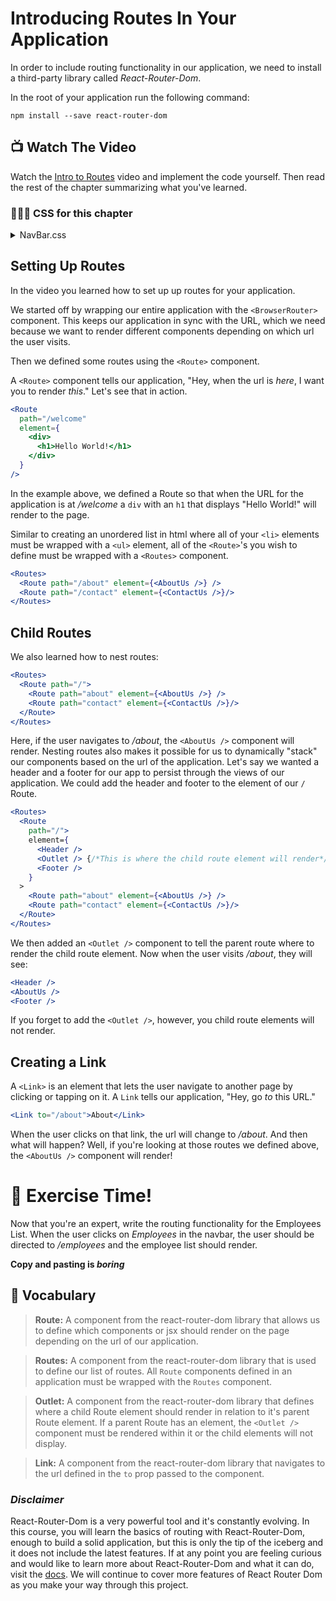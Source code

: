 # Introducing Routes In Your Application
In order to include routing functionality in our application, we need to install a third-party library called _React-Router-Dom_.

In the root of your application run the following command:
```shell
npm install --save react-router-dom
```

## 📺 Watch The Video
Watch the [Intro to Routes](https://youtu.be/IIb47gZBFbY?si=_ZhOwvEDdOQL_3y1) video and implement the code yourself. Then read the rest of the chapter summarizing what you've learned.

### 🔸🔻🔹 CSS for this chapter
<details>
  <summary>NavBar.css</summary>

  ```css
    .navbar {
      display: flex;
      flex-wrap: nowrap;
      background-color: var(--dark);
      margin: 0;
      width: 100%;
      padding: 0.5rem;
    }

    .navbar-item {
      flex-basis: 20%;
      list-style-type: none;
      text-align: center;
      color: var(--offWhite);
    }

    .navbar-link {
      text-decoration: none;
      font-family: "Quicksand", sans-serif;
      letter-spacing: 1px;
    }

    .navbar-logout {
      margin-left: auto;
    }

    .navbar-link:hover {
      color: var(--primary);
    }
  ```
</details>

## Setting Up Routes
In the video you learned how to set up up routes for your application. 

We started off by wrapping our entire application with the `<BrowserRouter>` component. This keeps our application in sync with the URL, which we need because we want to render different components depending on which url the user visits.

Then we defined some routes using the `<Route>` component.

A `<Route>` component tells our application, "Hey, when the url is _here_, I want you to render _this_." Let's see that in action.

```jsx
<Route 
  path="/welcome" 
  element={
    <div>
      <h1>Hello World!</h1>
    </div>
  }
/>
```

In the example above, we defined a Route so that when the URL for the application is at _/welcome_ a `div` with an `h1` that displays "Hello World!" will render to the page.


Similar to creating an unordered list in html where all of your `<li>` elements must be wrapped with a `<ul>` element, all of the `<Route>`'s you wish to define must be wrapped with a `<Routes>` component.

```jsx
<Routes>
  <Route path="/about" element={<AboutUs />} />
  <Route path="/contact" element={<ContactUs />}/>
</Routes>
```

## Child Routes
We also learned how to nest routes: 

```jsx
<Routes>
  <Route path="/">
    <Route path="about" element={<AboutUs />} />
    <Route path="contact" element={<ContactUs />}/>
  </Route>
</Routes>
```

Here, if the user navigates to _/about_, the `<AboutUs />` component will render. Nesting routes also makes it possible for us to dynamically "stack" our components based on the url of the application. Let's say we wanted a header and a footer for our app to persist through the views of our application. We could add the header and footer to the element of our `/` Route.

```jsx
<Routes>
  <Route 
    path="/">
    element={
      <Header />
      <Outlet /> {/*This is where the child route element will render*/}
      <Footer />
    }
  >
    <Route path="about" element={<AboutUs />} />
    <Route path="contact" element={<ContactUs />}/>
  </Route>
</Routes>
```
 We then added an `<Outlet />` component to tell the parent route where to render the child route element. Now when the user visits _/about_, they will see:

 ```jsx
<Header />
<AboutUs />
<Footer />
 ```

If you forget to add the `<Outlet />`, however, you child route elements will not render.

## Creating a Link
A `<Link>` is an element that lets the user navigate to another page by clicking or tapping on it. A `Link` tells our application, "Hey, go _to_ this URL."

```jsx
<Link to="/about">About</Link>
```

When the user clicks on that link, the url will change to _/about_. And then what will happen? Well, if you're looking at those routes we defined above, the `<AboutUs />` component will render! 

# 💪 Exercise Time!
Now that you're an expert, write the routing functionality for the Employees List. When the user clicks on _Employees_ in the navbar, the user should be directed to _/employees_ and the employee list should render.  

**Copy and pasting is _boring_**

## 📓 Vocabulary 
> **Route:** A component from the react-router-dom library that allows us to define which components or jsx should render on the page depending on the url of our application.

> **Routes:**  A component from the react-router-dom library that is used to define our list of routes. All `Route` components defined in an application must be wrapped with the `Routes` component.

> **Outlet:** A component from the react-router-dom library that defines where a child Route element should render in relation to it's parent Route element. If a parent Route has an element, the `<Outlet />` component must be rendered within it or the child elements will not display.

> **Link:** A component from the react-router-dom library that navigates to the url defined in the `to` prop passed to the component.

### _Disclaimer_
React-Router-Dom is a very powerful tool and it's constantly evolving. In this course, you will learn the basics of routing with React-Router-Dom, enough to build a solid application, but this is only the tip of the iceberg and it does not include the latest features. If at any point you are feeling curious and would like to learn more about React-Router-Dom and what it can do, visit the [docs](https://reactrouter.com/en/main). We will continue to cover more features of React Router Dom as you make your way through this project.
